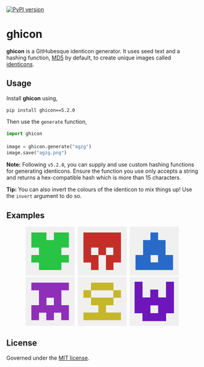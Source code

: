 [![PyPI version](https://badge.fury.io/py/ghicon.svg)](https://badge.fury.io/py/ghicon)

# ghicon
**ghicon** is a GitHubesque identicon generator. It uses seed text and a hashing function, [MD5](https://en.wikipedia.org/wiki/MD5) by default, to create unique images called [identicons](https://en.wikipedia.org/wiki/Identicon).

## Usage
Install **ghicon** using,
```
pip install ghicon==5.2.0
```

Then use the `generate` function,
```py
import ghicon

image = ghicon.generate("agzg")
image.save("agzg.png")
```

**Note:** Following `v5.2.0`, you can supply and use custom hashing functions for generating identicons. Ensure the function you use only accepts a string and returns a hex-compatible hash which is more than 15 characters.

**Tip:** You can also invert the colours of the identicon to mix things up! Use the `invert` argument to do so.

## Examples
<p align="center">
	<img src="https://raw.githubusercontent.com/agzg/ghicon/372e7324bf64a3ab2d191eb01cb818410f579ee8/examples/a.png" width="128"/>&nbsp;
	<img src="https://raw.githubusercontent.com/agzg/ghicon/372e7324bf64a3ab2d191eb01cb818410f579ee8/examples/b.png" width="128"/>&nbsp;
	<img src="https://raw.githubusercontent.com/agzg/ghicon/372e7324bf64a3ab2d191eb01cb818410f579ee8/examples/c.png" width="128"/>&nbsp;
	<img src="https://raw.githubusercontent.com/agzg/ghicon/372e7324bf64a3ab2d191eb01cb818410f579ee8/examples/d.png" width="128"/>&nbsp;
	<img src="https://raw.githubusercontent.com/agzg/ghicon/372e7324bf64a3ab2d191eb01cb818410f579ee8/examples/e.png" width="128"/>&nbsp;
	<img src="https://raw.githubusercontent.com/agzg/ghicon/372e7324bf64a3ab2d191eb01cb818410f579ee8/examples/f.png" width="128"/>&nbsp;
</p>

## License
Governed under the [MIT license](https://github.com/agzg/ghicon/blob/main/LICENSE).
